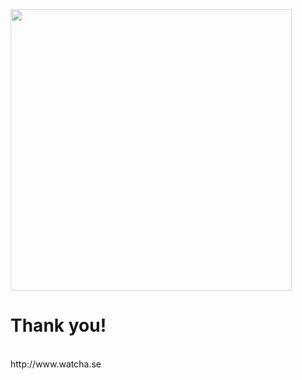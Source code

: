 
  <img style="opacity:0.7;" src="https://cdn.shopify.com/s/files/1/1061/1924/products/Earth_Globe_Americas_Emoji_grande.png?v=1571606063" width="450">

# Thank you!

<br/>
http://www.watcha.se